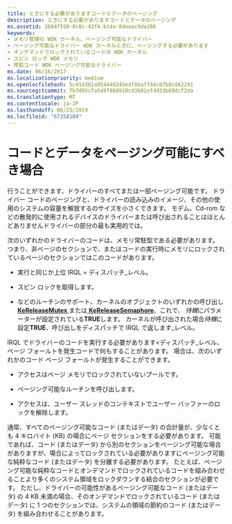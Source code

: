 ```yaml
---
title: ときにする必要がありますコードとデータのページング
description: ときにする必要がありますコードとデータのページング
ms.assetid: 2804f558-8c8c-43f4-b14e-8deaac9da286
keywords:
- メモリ管理の WDK カーネル、ページング可能なドライバー
- ページング可能なドライバー WDK カーネルときに、ページングする必要があります
- オンデマンドでロックされているコードの WDK カーネル
- スピン ロック WDK メモリ
- 常駐コード WDK ページング可能なドライバー
ms.date: 06/16/2017
ms.localizationpriority: medium
ms.openlocfilehash: 5c41d361a954448245edf8baff44c07b8cd42291
ms.sourcegitcommit: fb7d95c7a5d47860918cd3602efdd33b69dcf2da
ms.translationtype: MT
ms.contentlocale: ja-JP
ms.lasthandoff: 06/25/2019
ms.locfileid: "67358104"
---
```

# <a name="when-should-code-and-data-be-pageable"></a>コードとデータをページング可能にすべき場合





行うことができます、ドライバーのすべてまたは一部ページング可能です。 ドライバー コードのページングと、ドライバーの読み込みのイメージ、その他の使用のシステムの容量を解放するのサイズを小さくできます。 モデム、Cd-rom などの散発的に使用されるデバイスのドライバーまたは呼び出されることはほとんどありませんドライバーの部分の最も実用的では。

次のいずれかのドライバーのコードは、メモリ常駐型である必要があります。 つまり、非ページのセクションで、またはコードの実行時にメモリにロックされているページのセクションではこのコードがあります。

-   実行と同じか上位 IRQL = ディスパッチ\_レベル。

-   スピン ロックを取得します。

-   などのルーチンのサポート、カーネルのオブジェクトのいずれかの呼び出し[ **KeReleaseMutex** ](https://docs.microsoft.com/windows-hardware/drivers/ddi/content/wdm/nf-wdm-kereleasemutex)または[ **KeReleaseSemaphore**](https://docs.microsoft.com/windows-hardware/drivers/ddi/content/wdm/nf-wdm-kereleasesemaphore)、これで、 *待機*にパラメーターが設定されている**TRUE**します。 カーネルが呼び出された場合*待機*に設定**TRUE**、呼び出しをディスパッチで IRQL で返します\_レベル。

IRQL でドライバーのコードを実行する必要があります&lt;ディスパッチ\_レベル、ページ フォールトを発生コードで何もすることがあります。 場合は、次のいずれかのコード ページ フォールトが発生することができます。

-   アクセスはページ メモリでロックされていないプールです。

-   ページング可能なルーチンを呼び出します。

-   アクセスは、ユーザー スレッドのコンテキストでユーザー バッファーのロックを解除します。

通常、すべてのページング可能なコード (またはデータ) の合計量が、少なくとも 4 キロバイト (KB) の場合にページ セクションをする必要があります。 可能であれば、コード (またはデータ) から別のセクションをページング可能な場合がありますが、場合によってロックされている必要がありますにページング可能な純粋なコード (またはデータ) を分離する必要があります。 たとえば、ページング可能な純粋なコードとオンデマンドでロックされているコードを組み合わせることより多くのシステム領域をロックダウンする結合のセクションが必要です。 ただし、ドライバーの可能性があるページング可能なコード (またはデータ) の 4 KB 未満の場合、そのオンデマンドでロックされているコード (またはデータ) に 1 つのセクションでは、システムの領域の節約のコード (またはデータ) を組み合わせることがあります。

 

 




